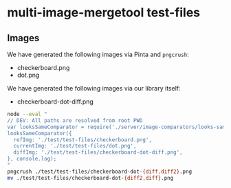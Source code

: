 # multi-image-mergetool test-files
## Images
We have generated the following images via Pinta and `pngcrush`:

- checkerboard.png
- dot.png

We have generated the following images via our library itself:

- checkerboard-dot-diff.png

```bash
node --eval "
// DEV: All paths are resolved from root PWD
var looksSameComparator = require('./server/image-comparators/looks-same');
looksSameComparator({
  refImg: './test/test-files/checkerboard.png',
  currentImg: './test/test-files/dot.png',
  diffImg: './test/test-files/checkerboard-dot-diff.png',
}, console.log);
"
pngcrush ./test/test-files/checkerboard-dot-{diff,diff2}.png
mv ./test/test-files/checkerboard-dot-{diff2,diff}.png
```
